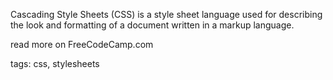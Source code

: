Cascading Style Sheets (CSS) is a style sheet language used for describing the look and formatting of a document written in a markup language.

read more on FreeCodeCamp.com

tags: css, stylesheets

